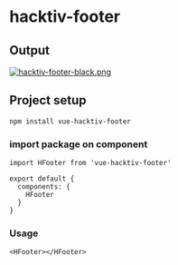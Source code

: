# hacktiv-footer

## Output
[![hacktiv-footer-black.png](https://i.postimg.cc/4xGgG0t1/hacktiv-footer-black.png)](https://postimg.cc/RNg8QXg3)

## Project setup
```
npm install vue-hacktiv-footer
```

### import package on component
```
import HFooter from 'vue-hacktiv-footer'

export default {
  components: {
    HFooter
  }
}
```

### Usage
```
<HFooter></HFooter>
```